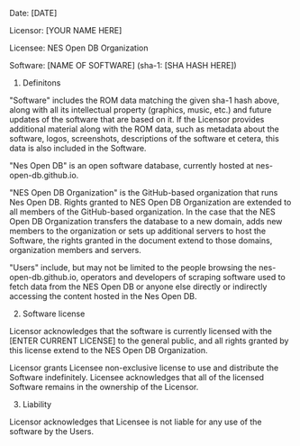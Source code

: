 Date: [DATE]

Licensor: [YOUR NAME HERE]

Licensee: NES Open DB Organization

Software: [NAME OF SOFTWARE] (sha-1: [SHA HASH HERE])

1. Definitons

"Software" includes the ROM data matching the given sha-1 hash above,
along with all its intellectual property (graphics, music, etc.) and future
updates of the software that are based on it. If the Licensor provides
additional material along with the ROM data, such as metadata about the software,
logos, screenshots, descriptions of the software et cetera, this data is also
included in the Software.

"Nes Open DB" is an open software database, currently hosted at nes-open-db.github.io.

"NES Open DB Organization" is the GitHub-based organization that runs Nes Open DB. Rights granted to NES Open DB Organization are extended to all members of the GitHub-based organization. In the case that the NES Open DB Organization transfers the database to a new domain, adds new members to the organization or sets up additional servers to host the Software, the rights granted in the document extend to those domains, organization members and servers.

"Users" include, but may not be limited to the people browsing the nes-open-db.github.io, operators and developers of scraping software used to fetch data from the NES Open DB or anyone else directly or indirectly accessing the content hosted in the Nes Open DB.

2. Software license

Licensor acknowledges that the software is currently licensed with the [ENTER CURRENT LICENSE] to the general public, and
all rights granted by this license extend to the NES Open DB Organization.

Licensor grants Licensee non-exclusive license to use and distribute the Software
indefinitely. Licensee acknowledges that all of the licensed Software remains in
the ownership of the Licensor.

3. Liability

Licensor acknowledges that Licensee is not liable for any use of the software by the Users.
